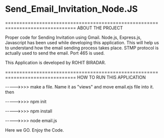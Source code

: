 # Send_Email_Invitation_Node.JS
===============================================================================
                         ABOUT THE PROJECT


Proper code for Sending Invitation using Gmail. Node.js, Express.js, Javascript  has been used while developing this application. 
This will help us to understand how the email sending process takes place. STMP protocol is actually used to send the email.
Port 465 is used.

This Application is developed by ROHIT BIRADAR. 

===============================================================================
                       HOW TO RUN THIS APPLICATION


----->>>> make a file. Name it as "views" and move email.ejs file into it. then

----->>>> npm init 

----->>>> npm install

----->>>> node email.js

Here we GO.
Enjoy the Code.
